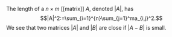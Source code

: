 The length of a $n\times m$ [[matrix]] $A$, denoted $|A|$, has $$|A|^2:=\sum_{i=1}^{n}\sum_{j=1}^ma_{i,j}^2.$$
We see that two matrices $|A|$ and $|B|$ are close if $|A-B|$ is small.